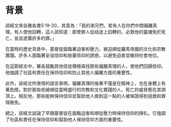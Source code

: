# 背景

該經文來自雅各書5:19-20，其意為：「我的弟兄們，若有人在你們中間偏離真理，有人使他回轉，這人該知道：那使罪人從歧途上回轉的，必救他的靈魂免於死亡，並且遮蓋許多的罪。」

在當時的歷史背景中，基督徒面臨著迫害和壓力，被迫順從羅馬帝國的文化和宗教實踐。許多人面臨著妥協信仰和放棄信仰的誘惑，以避免迫害並維持社會地位。

在這節經文中，雅各鼓勵其他信徒積極尋找那些偏離真理的人，使他們回歸信仰。他強調了社區和責任在保持信仰和防止其他人偏離方面的重要性。

此外，該經文所使用的語言表明，偏離真理的後果不僅是在精神上，也在身體上有著危險。對於那些拒絕順從當時盛行的宗教和文化實踐的人，死亡的威脅懸在其頭頂上。相反地，那些能夠保持信仰並幫助他人做到這一點的人被保證得到拯救和罪得赦免。

總之，該經文談論了早期基督徒在面臨迫害和順從壓力時保持信仰的掙扎。它強調了社區和責任在保持信仰和幫助他人保持信仰方面的重要性。
